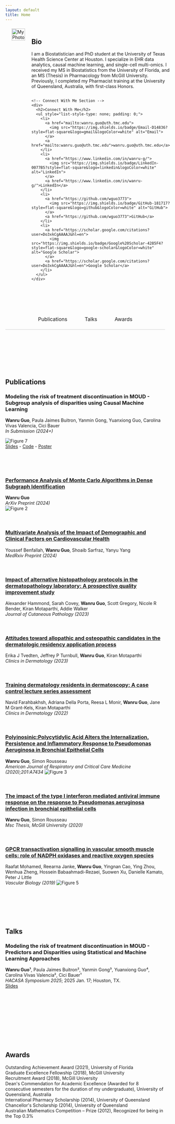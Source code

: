 ```yaml
---
layout: default
title: Home
---
```



<div style="display: flex; align-items: flex-start; margin: 20px;">
  <!-- Left Section: Enlarged Photo -->
  <div style="flex: 1; margin-right: 20px;">
    <img src="/assets/images/profile.jpg" alt="My Photo" style="width: 100%; height: 100%; object-fit: cover;">
  </div>
  
  <!-- Right Section: Bio and Connect -->
  <div style="flex: 1;">
    <!-- Bio Section -->
    <div style="margin-bottom: 30px;">
      <h2><strong>Bio</strong></h2>
      <p>
        I am a Biostatistician and PhD student at the University of Texas Health Science Center at Houston. 
        I specialize in EHR data analytics, causal machine learning, and single-cell multi-omics. I received 
        my MS in Biostatistics from the University of Florida, and an MS (Thesis) in Pharmacology from McGill 
        University. Previously, I completed my Pharmacist training at the University of Queensland, Australia, 
        with first-class Honors.
      </p>
    </div>
    
    <!-- Connect With Me Section -->
    <div>
      <h2>Connect With Me</h2>
      <ul style="list-style-type: none; padding: 0;">
        <li>
          <a href="mailto:wanru.guo@uth.tmc.edu">
            <img src="https://img.shields.io/badge/Email-D14836?style=flat-square&logo=gmail&logoColor=white" alt="Email">
          </a> 
          <a href="mailto:wanru.guo@uth.tmc.edu">wanru.guo@uth.tmc.edu</a>
        </li>
        <li>
          <a href="https://www.linkedin.com/in/wanru-g/">
            <img src="https://img.shields.io/badge/LinkedIn-0077B5?style=flat-square&logo=linkedin&logoColor=white" alt="LinkedIn">
          </a> 
          <a href="https://www.linkedin.com/in/wanru-g/">LinkedIn</a>
        </li>
        <li>
          <a href="https://github.com/wguo3773">
            <img src="https://img.shields.io/badge/GitHub-181717?style=flat-square&logo=github&logoColor=white" alt="GitHub">
          </a> 
          <a href="https://github.com/wguo3773">GitHub</a>
        </li>
        <li>
          <a href="https://scholar.google.com/citations?user=Do3xkCgAAAAJ&hl=en">
            <img src="https://img.shields.io/badge/Google%20Scholar-4285F4?style=flat-square&logo=google-scholar&logoColor=white" alt="Google Scholar">
          </a> 
          <a href="https://scholar.google.com/citations?user=Do3xkCgAAAAJ&hl=en">Google Scholar</a>
        </li>
      </ul>
    </div>
  </div>
</div>

<br><br><br>  


<div style="display: flex; justify-content: center; gap: 15px; margin-bottom: 20px; border-bottom: 1px solid #ccc; padding-bottom: 10px;">
  <a href="#publications" style="text-decoration: none;">
    <div style="
      padding: 10px 20px; 
      font-size: 16px; 
      cursor: pointer; 
      border-bottom: 2px solid transparent;
      transition: all 0.3s ease;
    ">
      Publications
    </div>
  </a>
  <a href="#talks" style="text-decoration: none;">
    <div style="
      padding: 10px 20px; 
      font-size: 16px; 
      cursor: pointer; 
      border-bottom: 2px solid transparent;
      transition: all 0.3s ease;
    ">
      Talks
    </div>
  </a>
  <a href="#awards" style="text-decoration: none;">
    <div style="
      padding: 10px 20px; 
      font-size: 16px; 
      cursor: pointer; 
      border-bottom: 2px solid transparent;
      transition: all 0.3s ease;
    ">
      Awards
    </div>
  </a>
</div>

<br><br><br><br><br><br> 


## **Publications**

### **Modeling the risk of treatment discontinuation in MOUD - Subgroup analysis of disparities using Causal Machine Learning**  
**Wanru Guo**, Paula Jaimes Buitron, Yanmin Gong, Yuanxiong Guo, Carolina Vivas Valencia, Cici Bauer<br> 
*In Submission (2024+)* 

![Figure 7](/assets/images/pub_fig7.png)  
[Slides](/assets/publications/WGUO%20finale%20Presentation_allgroup.pptx) - [Code](https://github.com/wguo3773/iqvia-causal-ml-oud/blob/main/AIM%20AHEAD%20Virtual%20Twins%20WG.html) - [Poster](https://github.com/wguo3773/iqvia-causal-ml-oud/blob/main/WGUO%20poster%20presentation%20UTH%20conference%20FINAL.pptx)

<!--
### **Identifying rare cell populations and improving scRNA-seq clustering accuracy using the RECOMBINE SHC-SSL and SHC-FL algorithms**
**Wanru Guo**, Xubin Li, Anil Korkut<br>
*RECOMB 2024*

![Figure 6](/assets/images/pub_fig6.png)  
[Slides](/assets/publications/RECOMBINE%20ppt.pptx) - [Code](/assets/publications/RECOMBINE_final_results_WG.html) 
-->
<br><br><br>

### [**Performance Analysis of Monte Carlo Algorithms in Dense Subgraph Identification**](/assets/publications/paper_dense_subgraphs.pdf)
**Wanru Guo**<br>
*ArXiv Preprint (2024)*  
![Figure 2](/assets/images/pub_fig2.png)
<br><br><br>

### [**Multivariate Analysis of the Impact of Demographic and Clinical Factors on Cardiovascular Health**](https://www.medrxiv.org/content/10.1101/2024.05.19.24307595v1) 
Youssef Benfallah, **Wanru Guo**, Shoaib Sarfraz, Yanyu Yang<br>
*MedRxiv Preprint (2024)*
<br><br><br>

### [**Impact of alternative histopathology protocols in the dermatopathology laboratory: A prospective quality improvement study**](https://onlinelibrary.wiley.com/doi/abs/10.1111/cup.14400)
Alexander Hammond, Sarah Covey, **Wanru Guo**, Scott Gregory, Nicole R Bender, Kiran Motaparthi, Addie Walker<br>
*Journal of Cutaneous Pathology (2023)* 
<br><br><br>

### [**Attitudes toward allopathic and osteopathic candidates in the dermatologic residency application process**](https://www.sciencedirect.com/science/article/pii/S0738081X22001286) 
Erika J Tvedten, Jeffrey P Turnbull, **Wanru Guo**, Kiran Motaparthi<br>
*Clinics in Dermatology (2023)* 
<br><br><br>

### [**Training dermatology residents in dermatoscopy: A case control lecture series assessment**](https://www.sciencedirect.com/science/article/pii/S0738081X22001079) 
Navid Farahbakhsh, Adriana Della Porta, Reesa L Monir, **Wanru Guo**, Jane M Grant-Kels, Kiran Motaparthi<br>
*Clinics in Dermatology (2022)* 
<br><br><br>

### [**Polyinosinic:Polycytidylic Acid Alters the Internalization, Persistence and Inflammatory Response to Pseudomonas Aeruginosa in Bronchial Epithelial Cells**](https://www.atsjournals.org/doi/abs/10.1164/ajrccm-conference.2020.201.1_MeetingAbstracts.A7434)
**Wanru Guo**, Simon Rousseau<br>
*American Journal of Respiratory and Critical Care Medicine (2020);201:A7434* 
![Figure 3](/assets/images/pub_fig3.png)
<br><br><br>

### [**The impact of the type I interferon mediated antiviral immune response on the response to Pseudomonas aeruginosa infection in bronchial epithelial cells**](/assets/publications/thesis_mspharamcology.pdf)
**Wanru Guo**, Simon Rousseau<br>
*Msc Thesis, McGill University (2020)*
<br><br><br>

### [**GPCR transactivation signalling in vascular smooth muscle cells: role of NADPH oxidases and reactive oxygen species**](https://vb.bioscientifica.com/view/journals/vb/1/1/VB-18-0004.xml)
Raafat Mohamed, Reearna Janke, **Wanru Guo**, Yingnan Cao, Ying Zhou, Wenhua Zheng, Hossein Babaahmadi-Rezaei, Suowen Xu, Danielle Kamato, Peter J Little<br>
*Vascular Biology (2019)*
![Figure 5](/assets/images/pub_fig5.png)<br><br><br><br><br><br><br> 



## Talks

### **Modeling the risk of treatment discontinuation in MOUD - Predictors and Disparities using Statistical and Machine Learning Approaches**
**Wanru Guo¹**, Paula Jaimes Buitron², Yanmin Gong³, Yuanxiong Guo⁴, Carolina Vivas Valencia², Cici Bauer¹<br> 
*HACASA Symposium 2025*; 2025 Jan. 17; Houston, TX.<br> 
[Slides](/assets/publications/WGUO%20finale%20Presentation_allgroup.pptx) 
<br><br><br> 

<!--
### **Identifying rare cell populations and improving single cell clustering accuracy using the RECOMBINE algorithm  
**Wanru Guo**, Xubin Li, Anil Korkut**<br>
*International Biometrics Conference 2024*; 2024 Dec. 6-9; Atlanta, GA.<br>  
[Slides](/assets/publications/RECOMBINE%20ppt.pptx) 
-->

<br><br><br><br><br><br><br> 


## Awards

Outstanding Achievement Award (2021), University of Florida<br>
Graduate Excellence Fellowship (2018), McGill University<br>
Recruitment Award (2018), McGill University<br>
Dean's Commendation for Academic Excellence (Awarded for 8 consecutive semesters for the duration of my undergraduate), University of Queensland, Australia<br> 
International Pharmacy Scholarship (2014), University of Queensland<br>
Chancellor's Scholarship (2014), University of Queensland<br>
Australian Mathematics Competition – Prize (2012), Recognized for being in the Top 0.3% 

<br><br><br> 
 










